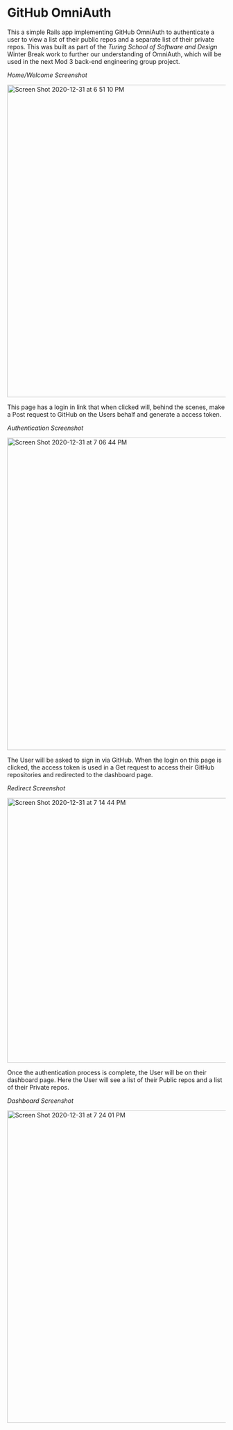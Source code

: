 # GitHub OmniAuth

This a simple Rails app implementing GitHub OmniAuth to authenticate a user to view a list of their public repos and a separate list of their private repos. This was built as part of the *Turing School of Software and Design* Winter Break work to further our understanding of OmniAuth, which will be used in the next Mod 3 back-end engineering group project.


*Home/Welcome Screenshot*

<img width="720" alt="Screen Shot 2020-12-31 at 6 51 10 PM" src="https://user-images.githubusercontent.com/60626984/103431653-34a15580-4b99-11eb-9e7b-6fd86ea7c91a.png">

This page has a login in link that when clicked will, behind the scenes, make a Post request to GitHub on the Users behalf and generate a access token. 

*Authentication Screenshot*

<img width="720" alt="Screen Shot 2020-12-31 at 7 06 44 PM" src="https://user-images.githubusercontent.com/60626984/103431779-6d422e80-4b9b-11eb-890d-0e090294ec05.png">

The User will be asked to sign in via GitHub. When the login on this page is clicked, the access token is used in a Get request to access their GitHub repositories and redirected to the dashboard page.

*Redirect Screenshot*

<img width="610" alt="Screen Shot 2020-12-31 at 7 14 44 PM" src="https://user-images.githubusercontent.com/60626984/103431905-61576c00-4b9d-11eb-95ba-8d9ae335dbbf.png">

Once the authentication process is complete, the User will be on their dashboard page. Here the User will see a list of their Public repos and a list of their Private repos. 

*Dashboard Screenshot*

<img width="720" alt="Screen Shot 2020-12-31 at 7 24 01 PM" src="https://user-images.githubusercontent.com/60626984/103431935-cb701100-4b9d-11eb-99e7-e4c68a11dccb.png">



